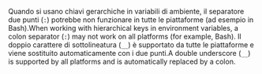<span data-ttu-id="2667f-101">Quando si usano chiavi gerarchiche in variabili di ambiente, il separatore due punti (`:`) potrebbe non funzionare in tutte le piattaforme (ad esempio in Bash).</span><span class="sxs-lookup"><span data-stu-id="2667f-101">When working with hierarchical keys in environment variables, a colon separator (`:`) may not work on all platforms (for example, Bash).</span></span> <span data-ttu-id="2667f-102">Il doppio carattere di sottolineatura (`__`) è supportato da tutte le piattaforme e viene sostituito automaticamente con i due punti.</span><span class="sxs-lookup"><span data-stu-id="2667f-102">A double underscore (`__`) is supported by all platforms and is automatically replaced by a colon.</span></span>
